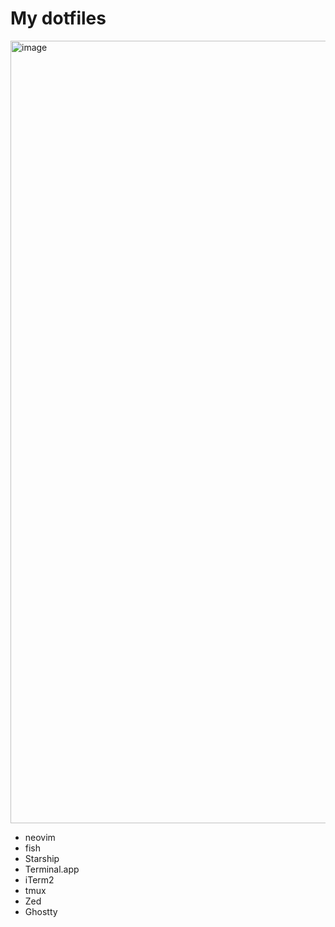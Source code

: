 # My dotfiles
<img width="1252" alt="image" src="https://github.com/user-attachments/assets/609aebac-9b77-4ff1-bdad-f7ea6f41c5ba" />

- neovim
- fish
- Starship
- Terminal.app
- iTerm2
- tmux
- Zed
- Ghostty
